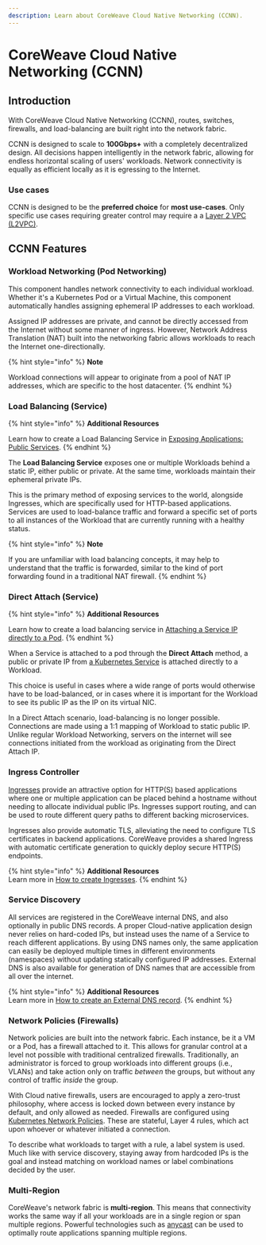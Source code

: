 ```yaml
---
description: Learn about CoreWeave Cloud Native Networking (CCNN).
---
```


# CoreWeave Cloud Native Networking (CCNN)

## Introduction

With CoreWeave Cloud Native Networking (CCNN), routes, switches, firewalls, and load-balancing are built right into the network fabric.

CCNN is designed to scale to **100Gbps+** with a completely decentralized design. All decisions happen intelligently in the network fabric, allowing for endless horizontal scaling of users' workloads. Network connectivity is equally as efficient locally as it is egressing to the Internet.

### Use cases

CCNN is designed to be the **preferred choice** for **most use-cases**. Only specific use cases requiring greater control may require a a [Layer 2 VPC (L2VPC)](../coreweave-kubernetes/networking/layer-2-vpc-l2vpc/).

## CCNN Features

### Workload Networking (Pod Networking)

This component handles network connectivity to each individual workload. Whether it's a Kubernetes Pod or a Virtual Machine, this component automatically handles assigning ephemeral IP addresses to each workload.

Assigned IP addresses are private, and cannot be directly accessed from the Internet without some manner of ingress. However, Network Address Translation (NAT) built into the networking fabric allows workloads to reach the Internet one-directionally.

{% hint style="info" %}
**Note**

Workload connections will appear to originate from a pool of NAT IP addresses, which are specific to the host datacenter.
{% endhint %}

### Load Balancing (Service)

{% hint style="info" %}
**Additional Resources**

Learn how to create a Load Balancing Service in [Exposing Applications: Public Services](../coreweave-kubernetes/exposing-applications.md#public-services).
{% endhint %}

The **Load Balancing Service** exposes one or multiple Workloads behind a static IP, either public or private. At the same time, workloads maintain their ephemeral private IPs.

This is the primary method of exposing services to the world, alongside Ingresses, which are specifically used for HTTP-based applications. Services are used to load-balance traffic and forward a specific set of ports to all instances of the Workload that are currently running with a healthy status.

{% hint style="info" %}
**Note**

If you are unfamiliar with load balancing concepts, it may help to understand that the traffic is forwarded, similar to the kind of port forwarding found in a traditional NAT firewall.
{% endhint %}

### Direct Attach (Service)

{% hint style="info" %}
**Additional Resources**

Learn how to create a load balancing service in [Attaching a Service IP directly to a Pod](https://docs.coreweave.com/coreweave-kubernetes/networking/exposing-applications#attaching-service-ip-directly-to-pod).
{% endhint %}

When a Service is attached to a pod through the **Direct Attach** method, a public or private IP from [a Kubernetes Service](https://kubernetes.io/docs/concepts/services-networking/service/#headless-services) is attached directly to a Workload.

This choice is useful in cases where a wide range of ports would otherwise have to be load-balanced, or in cases where it is important for the Workload to see its public IP as the IP on its virtual NIC.

In a Direct Attach scenario, load-balancing is no longer possible. Connections are made using a 1:1 mapping of Workload to static public IP. Unlike regular Workload Networking, servers on the internet will see connections initiated from the workload as originating from the Direct Attach IP.

### Ingress Controller

[Ingresses](https://kubernetes.io/docs/concepts/services-networking/ingress/) provide an attractive option for HTTP(S) based applications where one or multiple application can be placed behind a hostname without needing to allocate individual public IPs. Ingresses support routing, and can be used to route different query paths to different backing microservices.

Ingresses also provide automatic TLS, alleviating the need to configure TLS certificates in backend applications. CoreWeave provides a shared Ingress with automatic certificate generation to quickly deploy secure HTTP(S) endpoints.

{% hint style="info" %}
**Additional Resources**\
Learn more in [How to create Ingresses](https://docs.coreweave.com/coreweave-kubernetes/networking/exposing-applications#ingress).
{% endhint %}

### Service Discovery

All services are registered in the CoreWeave internal DNS, and also optionally in public DNS records. A proper Cloud-native application design never relies on hard-coded IPs, but instead uses the name of a Service to reach different applications. By using DNS names only, the same application can easily be deployed multiple times in different environments (namespaces) without updating statically configured IP addresses. External DNS is also available for generation of DNS names that are accessible from all over the internet.

{% hint style="info" %}
**Additional Resources**\
Learn more in [How to create an External DNS record](https://docs.coreweave.com/coreweave-kubernetes/networking/exposing-applications#external-dns).
{% endhint %}

### Network Policies (Firewalls)

Network policies are built into the network fabric. Each instance, be it a VM or a Pod, has a firewall attached to it. This allows for granular control at a level not possible with traditional centralized firewalls. Traditionally, an administrator is forced to group workloads into different groups (i.e., VLANs) and take action only on traffic _between_ the groups, but without any control of traffic _inside_ the group.

With Cloud native firewalls, users are encouraged to apply a zero-trust philosophy, where access is locked down between every instance by default, and only allowed as needed. Firewalls are configured using [Kubernetes Network Policies](https://kubernetes.io/docs/concepts/services-networking/network-policies/). These are stateful, Layer 4 rules, which act upon whoever or whatever initiated a connection.

To describe what workloads to target with a rule, a label system is used. Much like with service discovery, staying away from hardcoded IPs is the goal and instead matching on workload names or label combinations decided by the user.

### Multi-Region

CoreWeave's network fabric is **multi-region**. This means that connectivity works the same way if all your workloads are in a single region or span multiple regions. Powerful technologies such as [anycast](https://en.wikipedia.org/wiki/Anycast) can be used to optimally route applications spanning multiple regions.
